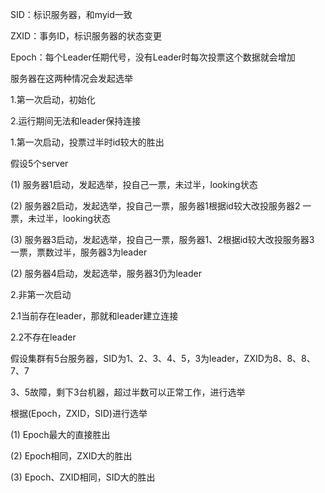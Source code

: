SID：标识服务器，和myid一致

ZXID：事务ID，标识服务器的状态变更

Epoch：每个Leader任期代号，没有Leader时每次投票这个数据就会增加





服务器在这两种情况会发起选举

1.第一次启动，初始化

2.运行期间无法和leader保持连接



1.第一次启动，投票过半时id较大的胜出

假设5个server

(1) 服务器1启动，发起选举，投自己一票，未过半，looking状态

(2) 服务器2启动，发起选举，投自己一票，服务器1根据id较大改投服务器2 一票，未过半，looking状态

(3) 服务器3启动，发起选举，投自己一票，服务器1、2根据id较大改投服务器3 一票，票数过半，服务器3为leader

(2) 服务器4启动，发起选举，服务器3仍为leader





2.非第一次启动

2.1当前存在leader，那就和leader建立连接

2.2不存在leader

假设集群有5台服务器，SID为1、2、3、4、5，3为leader，ZXID为8、8、8、7、7

3、5故障，剩下3台机器，超过半数可以正常工作，进行选举

根据(Epoch，ZXID，SID)进行选举

(1) Epoch最大的直接胜出

(2) Epoch相同，ZXID大的胜出

(3) Epoch、ZXID相同，SID大的胜出